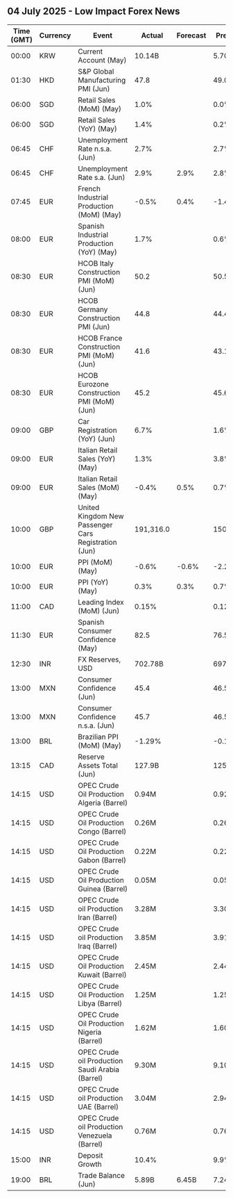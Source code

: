 ## 04 July 2025 - Low Impact Forex News

| Time (GMT) | Currency | Event | Actual | Forecast | Previous |
|------|----------|-------|--------|----------|----------|
| 00:00 | KRW | Current Account (May) | 10.14B |  | 5.70B |
| 01:30 | HKD | S&P Global Manufacturing PMI (Jun) | 47.8 |  | 49.0 |
| 06:00 | SGD | Retail Sales (MoM) (May) | 1.0% |  | 0.0% |
| 06:00 | SGD | Retail Sales (YoY) (May) | 1.4% |  | 0.2% |
| 06:45 | CHF | Unemployment Rate n.s.a. (Jun) | 2.7% |  | 2.7% |
| 06:45 | CHF | Unemployment Rate s.a. (Jun) | 2.9% | 2.9% | 2.8% |
| 07:45 | EUR | French Industrial Production (MoM) (May) | -0.5% | 0.4% | -1.4% |
| 08:00 | EUR | Spanish Industrial Production (YoY) (May) | 1.7% |  | 0.6% |
| 08:30 | EUR | HCOB Italy Construction PMI (MoM) (Jun) | 50.2 |  | 50.5 |
| 08:30 | EUR | HCOB Germany Construction PMI (Jun) | 44.8 |  | 44.4 |
| 08:30 | EUR | HCOB France Construction PMI (MoM) (Jun) | 41.6 |  | 43.1 |
| 08:30 | EUR | HCOB Eurozone Construction PMI (MoM) (Jun) | 45.2 |  | 45.6 |
| 09:00 | GBP | Car Registration (YoY) (Jun) | 6.7% |  | 1.6% |
| 09:00 | EUR | Italian Retail Sales (YoY) (May) | 1.3% |  | 3.8% |
| 09:00 | EUR | Italian Retail Sales (MoM) (May) | -0.4% | 0.5% | 0.7% |
| 10:00 | GBP | United Kingdom New Passenger Cars Registration (Jun) | 191,316.0 |  | 150,070.0 |
| 10:00 | EUR | PPI (MoM) (May) | -0.6% | -0.6% | -2.2% |
| 10:00 | EUR | PPI (YoY) (May) | 0.3% | 0.3% | 0.7% |
| 11:00 | CAD | Leading Index (MoM) (Jun) | 0.15% |  | 0.12% |
| 11:30 | EUR | Spanish Consumer Confidence (May) | 82.5 |  | 76.5 |
| 12:30 | INR | FX Reserves, USD | 702.78B |  | 697.94B |
| 13:00 | MXN | Consumer Confidence (Jun) | 45.4 |  | 46.5 |
| 13:00 | MXN | Consumer Confidence n.s.a. (Jun) | 45.7 |  | 46.5 |
| 13:00 | BRL | Brazilian PPI (MoM) (May) | -1.29% |  | -0.12% |
| 13:15 | CAD | Reserve Assets Total (Jun) | 127.9B |  | 125.0B |
| 14:15 | USD | OPEC Crude Oil Production Algeria (Barrel) | 0.94M |  | 0.92M |
| 14:15 | USD | OPEC Crude Oil Production Congo (Barrel) | 0.26M |  | 0.26M |
| 14:15 | USD | OPEC Crude Oil Production Gabon (Barrel) | 0.22M |  | 0.22M |
| 14:15 | USD | OPEC Crude Oil Production Guinea (Barrel) | 0.05M |  | 0.05M |
| 14:15 | USD | OPEC Crude oil Production Iran (Barrel) | 3.28M |  | 3.30M |
| 14:15 | USD | OPEC Crude oil Production Iraq (Barrel) | 3.85M |  | 3.91M |
| 14:15 | USD | OPEC Crude Oil Production Kuwait (Barrel) | 2.45M |  | 2.44M |
| 14:15 | USD | OPEC Crude Oil Production Libya (Barrel) | 1.25M |  | 1.25M |
| 14:15 | USD | OPEC Crude Oil Production Nigeria (Barrel) | 1.62M |  | 1.60M |
| 14:15 | USD | OPEC Crude oil Production Saudi Arabia (Barrel) | 9.30M |  | 9.10M |
| 14:15 | USD | OPEC Crude oil Production UAE (Barrel) | 3.04M |  | 2.94M |
| 14:15 | USD | OPEC Crude oil Production Venezuela (Barrel) | 0.76M |  | 0.76M |
| 15:00 | INR | Deposit Growth | 10.4% |  | 9.9% |
| 19:00 | BRL | Trade Balance (Jun) | 5.89B | 6.45B | 7.24B |
